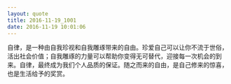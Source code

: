```yaml
---
layout: quote
title: 2016-11-19_1001
date: 2016-11-19 10:01:06
---
```


自律，是一种由自我珍视和自我雕琢带来的自由。珍爱自己可以让你不流于世俗，活出社会价值；自我雕琢的力量可以帮助你变得无可替代，迎接每一次机会的到来。自律，最终成为我们个人品质的保证。随之而来的自由，是自己修来的惊喜，也是生活给予的奖赏。